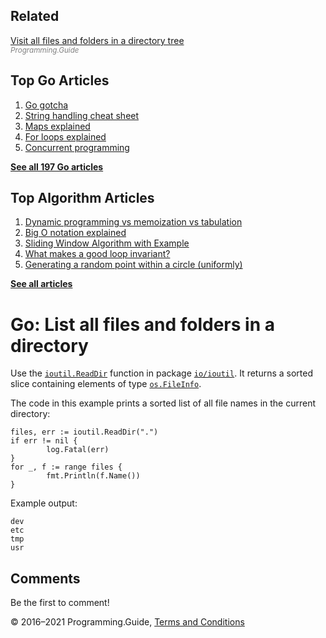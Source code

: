 ## Related

[Visit all files and folders in a directory tree](list-directory-recursive.html)  
<span style="color: grey; font-style: italic; font-size: smaller">Programming.Guide</span>

## Top Go Articles

1.  [Go gotcha](go-gotcha.html)
2.  [String handling cheat sheet](string-functions-reference-cheat-sheet.html)
3.  [Maps explained](maps-explained.html)
4.  [For loops explained](for-loop.html)
5.  [Concurrent programming](go-concurrency-tutorial.html)

[**See all 197 Go articles**](index.html)

## Top Algorithm Articles

1.  [Dynamic programming vs memoization vs tabulation](../dynamic-programming-vs-memoization-vs-tabulation.html)
2.  [Big O notation explained](../big-o-notation-explained.html)
3.  [Sliding Window Algorithm with Example](../sliding-window-example.html)
4.  [What makes a good loop invariant?](../what-makes-a-good-loop-invariant.html)
5.  [Generating a random point within a circle (uniformly)](../random-point-within-circle.html)

[**See all articles**](../index.html)

# Go: List all files and folders in a directory

Use the [`ioutil.ReadDir`](https://golang.org/pkg/io/ioutil/#ReadDir) function in package [`io/ioutil`](https://golang.org/pkg/io/ioutil/). It returns a sorted slice containing elements of type [`os.FileInfo`](https://golang.org/pkg/os/#FileInfo).

The code in this example prints a sorted list of all file names in the current directory:

    files, err := ioutil.ReadDir(".")
    if err != nil {
            log.Fatal(err)
    }
    for _, f := range files {
            fmt.Println(f.Name())
    }

Example output:

    dev
    etc
    tmp
    usr

## Comments

Be the first to comment!

© 2016–2021 Programming.Guide, [Terms and Conditions](../terms-and-conditions.html)
